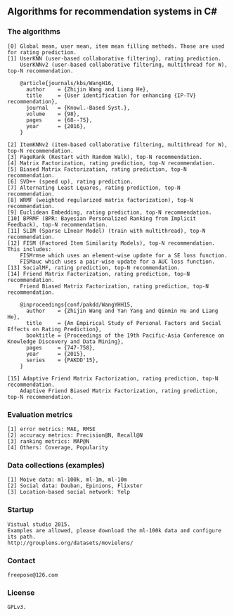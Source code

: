 ## Algorithms for recommendation systems in C#

### The algorithms
	[0] Global mean, user mean, item mean filling methods. Those are used for rating prediction.
	[1] UserKNN (user-based collaborative filtering), rating prediction.
	    UserKNNv2 (user-based collaborative filtering, multithread for W), top-N recommendation.

        @article{journals/kbs/WangH16,
          author    = {Zhijin Wang and Liang He},
          title     = {User identification for enhancing {IP-TV} recommendation},
          journal   = {Knowl.-Based Syst.},
          volume    = {98},
          pages     = {68--75},
          year      = {2016},
        }

	[2] ItemKNNv2 (item-based collaborative filtering, multithread for W), top-N recommendation.
	[3] PageRank (Restart with Random Walk), top-N recommendation.
	[4] Matrix Factorization, rating prediction, top-N recommendation.
	[5] Biased Matrix Factorization, rating prediction, top-N recommendation.
	[6] SVD++ (speed up), rating prediction.
	[7] Alternating Least Lquares, rating prediction, top-N recommendation.
	[8] WRMF (weighted regularized matrix factorization), top-N recommendation.
	[9] Euclidean Embedding, rating prediction, top-N recommendation.
	[10] BPRMF (BPR: Bayesian Personalized Ranking from Implicit Feedback), top-N recommendation.
	[11] SLIM (Sparse LInear Model) (train with multithread), top-N recommendation. 
	[12] FISM (Factored Item Similarity Models), top-N recommendation. This includes:
        FISMrmse which uses an element-wise update for a SE loss function.
        FISMauc which uses a pair-wise update for a AUC loss function.
	[13] SocialMF, rating prediction, top-N recommendation.
	[14] Friend Matrix Factorization, rating prediction, top-N recommendation.
	    Friend Biased Matrix Factorization, rating prediction, top-N recommendation.
		
	    @inproceedings{conf/pakdd/WangYHH15,
	      author    = {Zhijin Wang and Yan Yang and Qinmin Hu and Liang He},
	      title     = {An Empirical Study of Personal Factors and Social Effects on Rating Prediction},
	      booktitle = {Proceedings of the 19th Pacific-Asia Conference on Knowledge Discovery and Data Mining},
	      pages     = {747-758},
	      year      = {2015},
	      series    = {PAKDD'15},
	    }
	    
	[15] Adaptive Friend Matrix Factorization, rating prediction, top-N recommendation.  
	    Adaptive Friend Biased Matrix Factorization, rating prediction, top-N recommendation.



### Evaluation metrics
	[1] error metrics: MAE, RMSE
	[2] accuracy metrics: Precision@N, Recall@N
	[3] ranking metrics: MAP@N
	[4] Others: Coverage, Popularity

### Data collections (examples)
	[1] Moive data: ml-100k, ml-1m, ml-10m
	[2] Social data: Douban, Epinions, Flixster
	[3] Location-based social network: Yelp

### Startup
	Vistual studio 2015. 
	Examples are allowed, please download the ml-100k data and configure its path.
	http://grouplens.org/datasets/movielens/
	
### Contact
	freepose@126.com

### License
	GPLv3.
